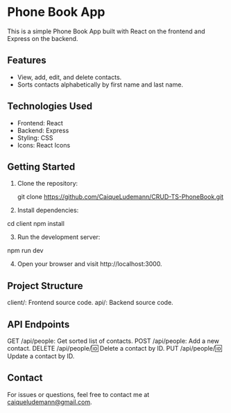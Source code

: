 # Phone Book App

This is a simple Phone Book App built with React on the frontend and Express on the backend.

## Features

- View, add, edit, and delete contacts.
- Sorts contacts alphabetically by first name and last name.

## Technologies Used

- Frontend: React
- Backend: Express
- Styling: CSS
- Icons: React Icons

## Getting Started

1. Clone the repository:

   git clone https://github.com/CaiqueLudemann/CRUD-TS-PhoneBook.git

2. Install dependencies:
  
  cd client
  npm install

3. Run the development server:

  npm run dev

4. Open your browser and visit http://localhost:3000.


## Project Structure

client/: Frontend source code.
api/: Backend source code.

## API Endpoints

  GET /api/people: Get sorted list of contacts.
  POST /api/people: Add a new contact.
  DELETE /api/people/:id: Delete a contact by ID.
  PUT /api/people/:id: Update a contact by ID.


## Contact
For issues or questions, feel free to contact me at caiqueludemann@gmail.com.